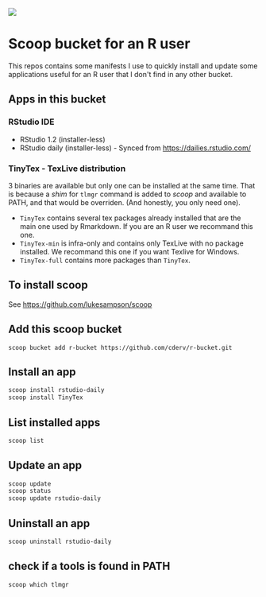 ![](https://github.com/cderv/r-bucket/workflows/Excavator/badge.svg)

# Scoop bucket for an R user

This repos contains some manifests I use to quickly install and update some applications useful for an R user that I don't find in any other bucket.

## Apps in this bucket

### RStudio IDE 

* RStudio 1.2 (installer-less) 
* RStudio daily (installer-less) - Synced from https://dailies.rstudio.com/

### TinyTex - TexLive distribution

 3 binaries are available but only one can be installed at the same time. That is because a _shim_ for `tlmgr` command is added to _scoop_ and available to PATH, and that would be overriden. (And honestly, you only need one). 

* `TinyTex` contains several tex packages already installed that are the main one used by Rmarkdown. If you are an R user we recommand this one. 
* `TinyTex-min` is infra-only and contains only TexLive with no package installed. We recommand this one if you want Texlive for Windows.
* `TinyTex-full` contains more packages than `TinyTex`.

## To install scoop 

See https://github.com/lukesampson/scoop

## Add this scoop bucket

```powershel
scoop bucket add r-bucket https://github.com/cderv/r-bucket.git
```

## Install an app

```powershell
scoop install rstudio-daily
scoop install TinyTex
```

## List installed apps

```powershell
scoop list
```

## Update an app

```powershell
scoop update
scoop status
scoop update rstudio-daily
```

## Uninstall an app

```powershell
scoop uninstall rstudio-daily
```

## check if a tools is found in PATH 

```powershell
scoop which tlmgr
```
